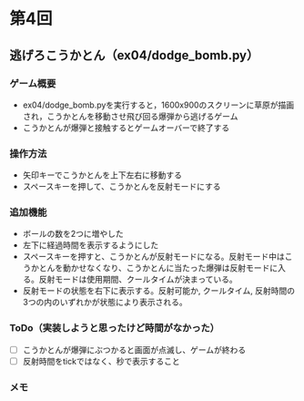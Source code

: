 # 第4回
## 逃げろこうかとん（ex04/dodge_bomb.py）
### ゲーム概要
- ex04/dodge_bomb.pyを実行すると，1600x900のスクリーンに草原が描画され，こうかとんを移動させ飛び回る爆弾から逃げるゲーム
- こうかとんが爆弾と接触するとゲームオーバーで終了する
### 操作方法
- 矢印キーでこうかとんを上下左右に移動する
- スペースキーを押して、こうかとんを反射モードにする
### 追加機能
- ボールの数を2つに増やした
- 左下に経過時間を表示するようにした
- スペースキーを押すと、こうかとんが反射モードになる。反射モード中はこうかとんを動かせなくなり、こうかとんに当たった爆弾は反射モードに入る。反射モードは使用期間、クールタイムが決まっている。
- 反射モードの状態を右下に表示する。反射可能か, クールタイム, 反射時間の3つの内のいずれかが状態により表示される。
### ToDo（実装しようと思ったけど時間がなかった）
- [ ] こうかとんが爆弾にぶつかると画面が点滅し、ゲームが終わる
- [ ] 反射時間をtickではなく、秒で表示すること
### メモ